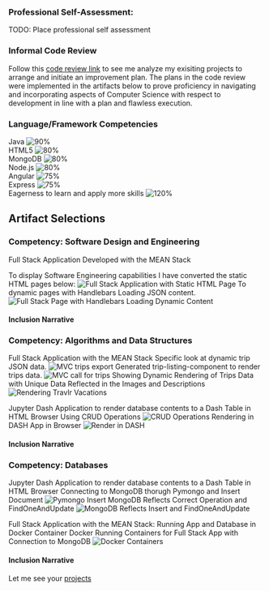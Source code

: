 ### Professional Self-Assessment:

TODO: Place professional self assessment

### Informal Code Review

Follow this [code review link](https://drive.google.com/file/d/1cc_g1UeDz6uWrgaCRTW6o_uYW2qJjXfD/view?usp=sharing) to see me analyze my exisiting projects to arrange and initiate an improvement plan.  The plans in the code review were implemented in the artifacts below to prove proficiency in navigating and incorporating aspects of Computer Science with respect to development in line with a plan and flawless execution. 

### Language/Framework Competencies

Java 
![90%](https://progress-bar.dev/90) <br />
HTML5 
![80%](https://progress-bar.dev/80) <br />
MongoDB 
![80%](https://progress-bar.dev/80) <br />
Node.js 
![80%](https://progress-bar.dev/80) <br />
Angular 
![75%](https://progress-bar.dev/75) <br />
Express 
![75%](https://progress-bar.dev/75) <br />
Eagerness to learn and apply more skills 
![120%](https://progress-bar.dev/120) <br />

## Artifact Selections
### Competency: Software Design and Engineering
Full Stack Application Developed with the MEAN Stack

To display Software Engineering capabilities I have converted the static HTML pages below: 
![Full Stack Application with Static HTML Page](https://user-images.githubusercontent.com/55894383/145605122-bd863b8d-93b6-4cd9-97f5-d041a644c320.png)
To dynamic pages with Handlebars Loading JSON content.
![Full Stack Page with Handlebars Loading Dynamic Content](https://user-images.githubusercontent.com/55894383/145478294-07f9f0bb-402e-4515-8e40-ef65e8d251ce.png)

#### Inclusion Narrative

### Competency: Algorithms and Data Structures
Full Stack Application with the MEAN Stack
Specific look at dynamic trip JSON data.
![MVC trips export](https://user-images.githubusercontent.com/55894383/145632708-b22cc0a4-fe41-4293-ac0b-1292068dc704.png)
Generated trip-listing-component to render trips data.
![MVC call for trips](https://user-images.githubusercontent.com/55894383/145633375-a83d4247-f0fe-47d7-8099-c8022c68903c.png)
Showing Dynamic Rendering of Trips Data with Unique Data Reflected in the Images and Descriptions
![Rendering Travlr Vacations](https://user-images.githubusercontent.com/55894383/145638467-13fc5b52-f5b5-4861-a180-708228158e47.png)

Jupyter Dash Application to render database contents to a Dash Table in HTML Browser
Using CRUD Operations
![CRUD Operations](https://user-images.githubusercontent.com/55894383/145634313-be3128b8-5395-4bd4-989b-2e48279231dc.png)
Rendering in DASH App in Browser
![Render in DASH](https://user-images.githubusercontent.com/55894383/145634436-df52ef32-949f-497b-8814-abe10d6ccbea.png)

#### Inclusion Narrative

### Competency: Databases
Jupyter Dash Application to render database contents to a Dash Table in HTML Browser
Connecting to MongoDB thorugh Pymongo and Insert Document
![Pymongo Insert](https://user-images.githubusercontent.com/55894383/145637836-50803e9b-f56b-4780-812f-62c4c8372dee.png)
MongoDB Reflects Correct Operation and FindOneAndUpdate
![MongoDB Reflects Insert and FindOneAndUpdate](https://user-images.githubusercontent.com/55894383/145637592-8084a38f-13df-4142-869a-e64e1f20a8c8.png)

Full Stack Application with the MEAN Stack: Running App and Database in Docker Container
Docker Running Containers for Full Stack App with Connection to MongoDB
![Docker Containers](https://user-images.githubusercontent.com/55894383/145638186-1371c660-7216-4b69-a9f1-a609b86ebea2.png)

#### Inclusion Narrative

Let me see your [projects](https://fambam-ec.github.io/projects.html)
